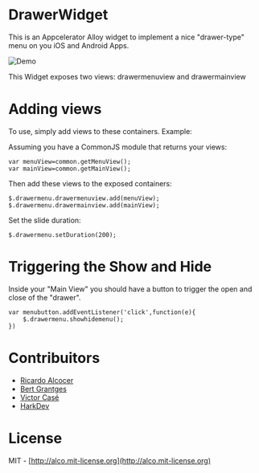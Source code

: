 DrawerWidget
======

This is an Appcelerator Alloy widget to implement a nice "drawer-type" menu on you iOS and Android Apps.


![Demo](http://s20.postimg.org/wfxbv3kwd/drawermenu.gif)

This Widget exposes two views: drawermenuview and drawermainview

Adding views
======
To use, simply add views to these containers.  Example:

Assuming you have a CommonJS module that returns your views:

	var menuView=common.getMenuView();
	var mainView=common.getMainView();


Then add these views to the exposed containers:

	$.drawermenu.drawermenuview.add(menuView);
	$.drawermenu.drawermainview.add(mainView);

Set the slide duration:

	$.drawermenu.setDuration(200);

Triggering the Show and Hide
======
Inside your "Main View" you should have a button to trigger the open and close of the "drawer".

	var menubutton.addEventListener('click',function(e){
		$.drawermenu.showhidemenu();
	})

Contribuitors
======

* [Ricardo Alcocer](https://github.com/ricardoalcocer)
* [Bert Grantges](https://github.com/grantges)
* [Victor Casé](https://github.com/casevictor)
* [HarkDev](https://github.com/HarkDev)

License
======
MIT - [http://alco.mit-license.org](http://alco.mit-license.org)